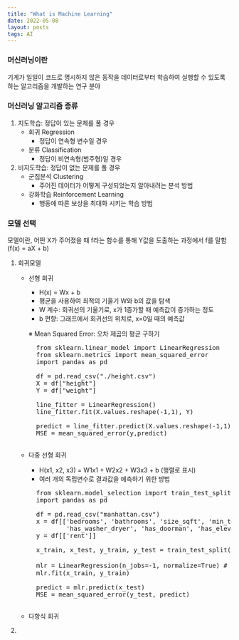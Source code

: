 ```yaml
---
title: "What is Machine Learning"
date: 2022-05-08
layout: posts
tags: AI
---
```


### 머신러닝이란
기계가 일일이 코드로 명시하지 않은 동작을 데이터로부터 학습하여 실행할 수 있도록 하는 알고리즘을 개발하는 연구 분야


### 머신러닝 알고리즘 종류
1. 지도학습: 정답이 있는 문제를 풀 경우
    - 회귀 Regression
        - 정답이 연속형 변수일 경우
    - 분류 Classification
        - 정답이 비연속형(범주형)일 경우
2. 비지도학습: 정답이 없는 문제를 풀 경우
    - 군집분석 Clustering
        - 주어진 데이터가 어떻게 구성되었는지 알아내려는 분석 방법
    - 강화학습 Reinforcement Learning
        - 행동에 따른 보상을 최대화 시키는 학습 방법


### 모델 선택
모델이란, 어떤 X가 주어졌을 때 f라는 함수를 통해 Y값을 도출하는 과정에서 f를 말함 (f(x) = aX + b)

1. 회귀모델
    - 선형 회귀
        - H(x) = Wx + b
        - 평균을 사용하여 최적의 기울기 W와 b의 값을 탐색
        - W 계수: 회귀선의 기울기로, x가 1증가할 때 예측값이 증가하는 정도
        - b 편향: 그래프에서 회귀선의 위치로, x=0일 때의 예측값
    
        ※ Mean Squared Error: 오차 제곱의 평균 구하기
        <pre>
        from sklearn.linear_model import LinearRegression
        from sklearn.metrics import mean_squared_error
        import pandas as pd
    
        df = pd.read_csv("./height.csv")
        X = df["height"]
        Y = df["weight"]
    
        line_fitter = LinearRegression()
        line_fitter.fit(X.values.reshape(-1,1), Y)
        
        predict = line_fitter.predict(X.values.reshape(-1,1))
        MSE = mean_squared_error(y,predict)
        </pre>
    - 다중 선형 회귀
        - H(x1, x2, x3) = W1x1 + W2x2 + W3x3 + b (행렬로 표시)
        - 여러 개의 독립변수로 결과값을 예측하기 위한 방법

        <pre>
        from sklearn.model_selection import train_test_split
        import pandas as pd
        
        df = pd.read_csv("manhattan.csv")
        x = df[['bedrooms', 'bathrooms', 'size_sqft', 'min_to_subway', 'floor', 'building_age_yrs', 'no_fee', 'has_roofdeck', 
                'has_washer_dryer', 'has_doorman', 'has_elevator', 'has_dishwasher', 'has_patio', 'has_gym']]
        y = df[['rent']]

        x_train, x_test, y_train, y_test = train_test_split(x, y, test_size=0.2)
        
        mlr = LinearRegression(n_jobs=-1, normalize=True) # n_jobs=-1, 컴퓨터 성능을 최대한 활용하여 학습한다
        mlr.fit(x_train, y_train)
        
        predict = mlr.predict(x_test)
        MSE = mean_squared_error(y_test, predict)
        </pre>
    - 다항식 회귀

3. 

